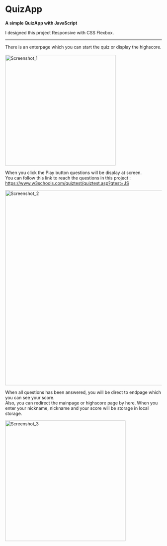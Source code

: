 # QuizApp
<strong> A simple QuizApp with JavaScript </strong>

I designed this project Responsive with CSS Flexbox.  <hr>

There is an enterpage which you can start the quiz or display the highscore. <br> <br>
<img width="355" alt="Screenshot_1" src="https://user-images.githubusercontent.com/73228549/183671875-56b0a7f8-750c-4374-842f-f7294dcc612a.png"> <br>

When you click the Play button questions will be display at screen. <br>
You can follow this link to reach the questions in this project : https://www.w3schools.com/quiztest/quiztest.asp?qtest=JS

<img width="626" alt="Screenshot_2" src="https://user-images.githubusercontent.com/73228549/183672313-b8252d25-4a72-4951-8740-d56f473e89c6.png"> <br>

When all questions has been answered, you will be direct to endpage which you can see your score. <br>
Also, you can redirect the mainpage or highscore page by here. 
When you enter your nickname, nickname and your score will be storage in local storage. 

<img width="387" alt="Screenshot_3" src="https://user-images.githubusercontent.com/73228549/183673082-1479480d-bb8e-4ae0-9087-8a737c0c5b8d.png">



